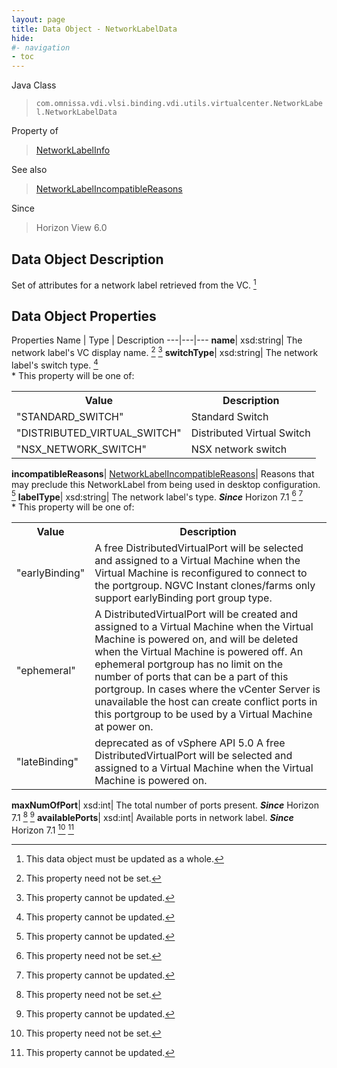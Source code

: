 ```yaml
---
layout: page
title: Data Object - NetworkLabelData
hide:
#- navigation
- toc
---
```






Java Class
> `com.omnissa.vdi.vlsi.binding.vdi.utils.virtualcenter.NetworkLabel.NetworkLabelData`

Property of
> [NetworkLabelInfo](vdi.utils.virtualcenter.NetworkLabel.NetworkLabelInfo.md#field_detail)

See also
> [NetworkLabelIncompatibleReasons](vdi.utils.virtualcenter.NetworkLabel.NetworkLabelIncompatibleReasons.md)

Since
> Horizon View 6.0


## Data Object Description

Set of attributes for a network label retrieved from the VC.
 [^167]



## Data Object Properties
Properties
Name |  Type |  Description
---|---|---
**name**|  xsd:string|  The network label's VC display name. [^1] [^2]
**switchType**|  xsd:string|  The network label's switch type. [^2] <br>* This property will be one of:<br><table><tr><th>Value</th><th>Description</th></tr><tr><td>"STANDARD_SWITCH"</td><td>Standard Switch</td></tr><tr><td>"DISTRIBUTED_VIRTUAL_SWITCH"</td><td>Distributed Virtual Switch</td></tr><tr><td>"NSX_NETWORK_SWITCH"</td><td>NSX network switch</td></tr></table>
**incompatibleReasons**| [NetworkLabelIncompatibleReasons](vdi.utils.virtualcenter.NetworkLabel.NetworkLabelIncompatibleReasons.md)|  Reasons that may preclude this NetworkLabel from being used in desktop configuration. [^2]
**labelType**|  xsd:string|  The network label's type.  **_Since_** Horizon 7.1 [^1] [^2] <br>* This property will be one of:<br><table><tr><th>Value</th><th>Description</th></tr><tr><td>"earlyBinding"</td><td>A free DistributedVirtualPort will be selected and assigned to a Virtual Machine when the Virtual Machine is reconfigured to connect to the portgroup. NGVC Instant clones/farms only support earlyBinding port group type.</td></tr><tr><td>"ephemeral"</td><td>A DistributedVirtualPort will be created and assigned to a Virtual Machine when the Virtual Machine is powered on, and will be deleted when the Virtual Machine is powered off. An ephemeral portgroup has no limit on the number of ports that can be a part of this portgroup. In cases where the vCenter Server is unavailable the host can create conflict ports in this portgroup to be used by a Virtual Machine at power on.</td></tr><tr><td>"lateBinding"</td><td>deprecated as of vSphere API 5.0 A free DistributedVirtualPort will be selected and assigned to a Virtual Machine when the Virtual Machine is powered on.</td></tr></table>
**maxNumOfPort**|  xsd:int|  The total number of ports present.  **_Since_** Horizon 7.1 [^1] [^2]
**availablePorts**|  xsd:int|  Available ports in network label.  **_Since_** Horizon 7.1 [^1] [^2]
 


 


[^1]: This property need not be set.
[^2]: This property cannot be updated.
[^167]: This data object must be updated as a whole.